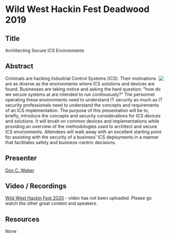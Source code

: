 # Wild West Hackin Fest Deadwood 2019

## Title

Architecting Secure ICS Environments

## Abstract

<img align="right" src="https://www.cutawaysecurity.com/wp-content/uploads/2019/08/logo.png" /> Criminals are hacking Industrial Control Systems (ICS). Their motivations are as diverse as the environments where ICS solutions and devices are found. Businesses are taking notice and asking the hard question: "how do we secure systems at are intended to run continuously?" The personnel operating these environments need to understand IT security as much as IT security professionals	 need to understand the concepts and requirements of an ICS implementation. The purpose of this presentation will be to, briefly, introduce the concepts and security considerations for ICS devices and solutions. It will brush on common devices and implementations while providing an overview of the methodologies used to architect and secure ICS environments. Attendees will walk away with an excellent starting point for assisting with the security of a business' ICS deployments in a manner that facilitates safety and business-centric decisions.

## Presenter

[Don C. Weber](https://twitter.com/cutaway)

## Video / Recordings

[Wild West Hackin Fest 2020](https://www.youtube.com/c/WildWestHackinFest/featured) - video has not been uploaded. Please go watch the other great content and speakers.

## Resources

None